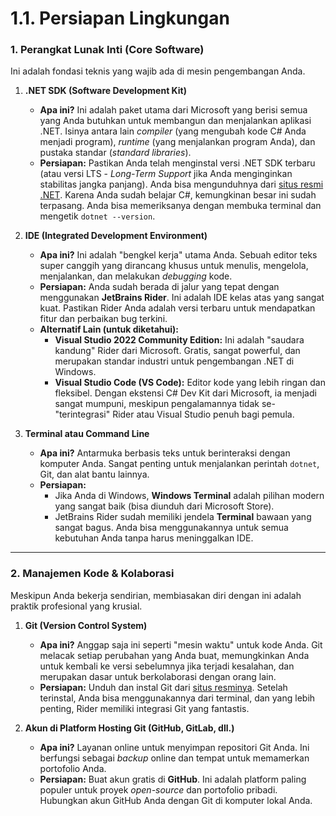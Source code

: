 ﻿# 1.1. Persiapan Lingkungan

### 1. Perangkat Lunak Inti (Core Software)

Ini adalah fondasi teknis yang wajib ada di mesin pengembangan Anda.

1.  **.NET SDK (Software Development Kit)**
    * **Apa ini?** Ini adalah paket utama dari Microsoft yang berisi semua yang Anda butuhkan untuk membangun dan menjalankan aplikasi .NET. Isinya antara lain *compiler* (yang mengubah kode C# Anda menjadi program), *runtime* (yang menjalankan program Anda), dan pustaka standar (*standard libraries*).
    * **Persiapan:** Pastikan Anda telah menginstal versi .NET SDK terbaru (atau versi LTS - *Long-Term Support* jika Anda menginginkan stabilitas jangka panjang). Anda bisa mengunduhnya dari [situs resmi .NET](https://dotnet.microsoft.com/download). Karena Anda sudah belajar C#, kemungkinan besar ini sudah terpasang. Anda bisa memeriksanya dengan membuka terminal dan mengetik `dotnet --version`.

2.  **IDE (Integrated Development Environment)**
    * **Apa ini?** Ini adalah "bengkel kerja" utama Anda. Sebuah editor teks super canggih yang dirancang khusus untuk menulis, mengelola, menjalankan, dan melakukan *debugging* kode.
    * **Persiapan:** Anda sudah berada di jalur yang tepat dengan menggunakan **JetBrains Rider**. Ini adalah IDE kelas atas yang sangat kuat. Pastikan Rider Anda adalah versi terbaru untuk mendapatkan fitur dan perbaikan bug terkini.
    * **Alternatif Lain (untuk diketahui):**
        * **Visual Studio 2022 Community Edition:** Ini adalah "saudara kandung" Rider dari Microsoft. Gratis, sangat powerful, dan merupakan standar industri untuk pengembangan .NET di Windows.
        * **Visual Studio Code (VS Code):** Editor kode yang lebih ringan dan fleksibel. Dengan ekstensi C# Dev Kit dari Microsoft, ia menjadi sangat mumpuni, meskipun pengalamannya tidak se-"terintegrasi" Rider atau Visual Studio penuh bagi pemula.

3.  **Terminal atau Command Line**
    * **Apa ini?** Antarmuka berbasis teks untuk berinteraksi dengan komputer Anda. Sangat penting untuk menjalankan perintah `dotnet`, Git, dan alat bantu lainnya.
    * **Persiapan:**
        * Jika Anda di Windows, **Windows Terminal** adalah pilihan modern yang sangat baik (bisa diunduh dari Microsoft Store).
        * JetBrains Rider sudah memiliki jendela **Terminal** bawaan yang sangat bagus. Anda bisa menggunakannya untuk semua kebutuhan Anda tanpa harus meninggalkan IDE.

---

### 2. Manajemen Kode & Kolaborasi

Meskipun Anda bekerja sendirian, membiasakan diri dengan ini adalah praktik profesional yang krusial.

1.  **Git (Version Control System)**
    * **Apa ini?** Anggap saja ini seperti "mesin waktu" untuk kode Anda. Git melacak setiap perubahan yang Anda buat, memungkinkan Anda untuk kembali ke versi sebelumnya jika terjadi kesalahan, dan merupakan dasar untuk berkolaborasi dengan orang lain.
    * **Persiapan:** Unduh dan instal Git dari [situs resminya](https://git-scm.com/downloads). Setelah terinstal, Anda bisa menggunakannya dari terminal, dan yang lebih penting, Rider memiliki integrasi Git yang fantastis.

2.  **Akun di Platform Hosting Git (GitHub, GitLab, dll.)**
    * **Apa ini?** Layanan online untuk menyimpan repositori Git Anda. Ini berfungsi sebagai *backup* online dan tempat untuk memamerkan portofolio Anda.
    * **Persiapan:** Buat akun gratis di **GitHub**. Ini adalah platform paling populer untuk proyek *open-source* dan portofolio pribadi. Hubungkan akun GitHub Anda dengan Git di komputer lokal Anda.

